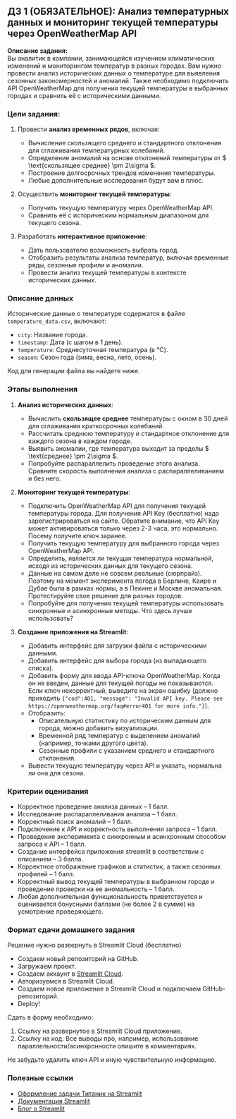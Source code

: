 ## ДЗ 1 (ОБЯЗАТЕЛЬНОЕ): Анализ температурных данных и мониторинг текущей температуры через OpenWeatherMap API

**Описание задания:**  
Вы аналитик в компании, занимающейся изучением климатических изменений и мониторингом температур в разных городах. Вам нужно провести анализ исторических данных о температуре для выявления сезонных закономерностей и аномалий. Также необходимо подключить API OpenWeatherMap для получения текущей температуры в выбранных городах и сравнить её с историческими данными.


### Цели задания:
1. Провести **анализ временных рядов**, включая:
   - Вычисление скользящего среднего и стандартного отклонения для сглаживания температурных колебаний.
   - Определение аномалий на основе отклонений температуры от $ \text{скользящее среднее} \pm 2\sigma $.
   - Построение долгосрочных трендов изменения температуры.
   - Любые дополнительные исследования будут вам в плюс.

2. Осуществить **мониторинг текущей температуры**:
   - Получить текущую температуру через OpenWeatherMap API.
   - Сравнить её с историческим нормальным диапазоном для текущего сезона.

3. Разработать **интерактивное приложение**:
   - Дать пользователю возможность выбрать город.
   - Отобразить результаты анализа температур, включая временные ряды, сезонные профили и аномалии.
   - Провести анализ текущей температуры в контексте исторических данных.


### Описание данных
Исторические данные о температуре содержатся в файле `temperature_data.csv`, включают:
  - `city`: Название города.
  - `timestamp`: Дата (с шагом в 1 день).
  - `temperature`: Среднесуточная температура (в °C).
  - `season`: Сезон года (зима, весна, лето, осень).

Код для генерации файла вы найдете ниже.

### Этапы выполнения

1. **Анализ исторических данных**:
   - Вычислить **скользящее среднее** температуры с окном в 30 дней для сглаживания краткосрочных колебаний.
   - Рассчитать среднюю температуру и стандартное отклонение для каждого сезона в каждом городе.
   - Выявить аномалии, где температура выходит за пределы $ \text{среднее} \pm 2\sigma $.
   - Попробуйте распараллелить проведение этого анализа. Сравните скорость выполнения анализа с распараллеливанием и без него.

2. **Мониторинг текущей температуры**:
   - Подключить OpenWeatherMap API для получения текущей температуры города. Для получения API Key (бесплатно) надо зарегистрироваться на сайте. Обратите внимание, что API Key может активироваться только через 2-3 часа, это нормально. Посему получите ключ заранее.
   - Получить текущую температуру для выбранного города через OpenWeatherMap API.
   - Определить, является ли текущая температура нормальной, исходя из исторических данных для текущего сезона.
   - Данные на самом деле не совсем реальные (сюрпрайз). Поэтому на момент эксперимента погода в Берлине, Каире и Дубае была в рамках нормы, а в Пекине и Москве аномальная. Протестируйте свое решение для разных городов.
   - Попробуйте для получения текущей температуры использовать синхронные и асинхронные методы. Что здесь лучше использовать?

3. **Создание приложения на Streamlit**:
   - Добавить интерфейс для загрузки файла с историческими данными.
   - Добавить интерфейс для выбора города (из выпадающего списка).
   - Добавить форму для ввода API-ключа OpenWeatherMap. Когда он не введен, данные для текущей погоды не показываются. Если ключ некорректный, выведите на экран ошибку (должно приходить `{"cod":401, "message": "Invalid API key. Please see https://openweathermap.org/faq#error401 for more info."}`).
   - Отобразить:
     - Описательную статистику по историческим данным для города, можно добавить визуализации.
     - Временной ряд температур с выделением аномалий (например, точками другого цвета).
     - Сезонные профили с указанием среднего и стандартного отклонения.
   - Вывести текущую температуру через API и указать, нормальна ли она для сезона.

### Критерии оценивания

- Корректное проведение анализа данных – 1 балл.
- Исследование распараллеливания анализа – 1 балл.
- Корректный поиск аномалий – 1 балл.
- Подключение к API и корректность выполнения запроса – 1 балл.
- Проведение эксперимента с синхронным и асинхронным способом запроса к API – 1 балл.
- Создание интерфейса приложения streamlit в соответствии с описанием – 3 балла.
- Корректное отображение графиков и статистик, а также сезонных профилей – 1 балл.
- Корректный вывод текущей температуры в выбранном городе и проведение проверки на ее аномальность – 1 балл.
- Любая дополнительная функциональность приветствуется и оценивается бонусными баллами (не более 2 в сумме) на усмотрение проверяющего.

### Формат сдачи домашнего задания

Решение нужно развернуть в Streamlit Cloud (бесплатно)

*   Создаем новый репозиторий на GitHub.  
*   Загружаем проект.
*   Создаем аккаунт в [Streamlit Cloud](https://streamlit.io/cloud).
*   Авторизуемся в Streamlit Cloud.
*   Создаем новое приложение в Streamlit Cloud и подключаем GitHub-репозиторий.
*   Deploy!

Сдать в форму необходимо:
1. Ссылку на развернутое в Streamlit Cloud приложение.
2. Ссылку на код. Все выводы про, например, использование параллельности/асинхронности опишите в комментариях.

Не забудьте удалить ключ API и иную чувствительную информацию.

### Полезные ссылки
*   [Оформление задачи Титаник на Streamlit](https://github.com/evgpat/streamlit_demo)
*   [Документация Streamlit](https://docs.streamlit.io/)
*   [Блог о Streamlit](https://blog.streamlit.io/)
